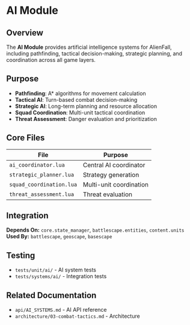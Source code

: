 # AI Module

## Overview
The **AI Module** provides artificial intelligence systems for AlienFall, including pathfinding, tactical decision-making, strategic planning, and coordination across all game layers.

## Purpose
- **Pathfinding**: A* algorithms for movement calculation
- **Tactical AI**: Turn-based combat decision-making
- **Strategic AI**: Long-term planning and resource allocation
- **Squad Coordination**: Multi-unit tactical coordination
- **Threat Assessment**: Danger evaluation and prioritization

## Core Files
| File | Purpose |
|------|---------|
| `ai_coordinator.lua` | Central AI coordinator |
| `strategic_planner.lua` | Strategy generation |
| `squad_coordination.lua` | Multi-unit coordination |
| `threat_assessment.lua` | Threat evaluation |

## Integration
**Depends On:** `core.state_manager`, `battlescape.entities`, `content.units`
**Used By:** `battlescape`, `geoscape`, `basescape`

## Testing
- `tests/unit/ai/` - AI system tests
- `tests/systems/ai/` - Integration tests

## Related Documentation
- `api/AI_SYSTEMS.md` - AI API reference
- `architecture/03-combat-tactics.md` - Architecture
